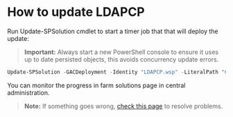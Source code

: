 # How to update LDAPCP

Run Update-SPSolution cmdlet to start a timer job that that will deploy the update:

> **Important:** Always start a new PowerShell console to ensure it uses up to date persisted objects, this avoids concurrency update errors.

```powershell
Update-SPSolution -GACDeployment -Identity "LDAPCP.wsp" -LiteralPath "C:\Data\Dev\LDAPCP.wsp"
```

You can monitor the progress in farm solutions page in central administration.

> **Note:** If something goes wrong, [check this page](Fix-setup-issues.html) to resolve problems.
